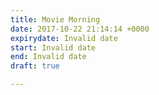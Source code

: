 ```yaml
---
title: Movie Morning
date: 2017-10-22 21:14:14 +0000
expirydate: Invalid date
start: Invalid date
end: Invalid date
draft: true

---
```

